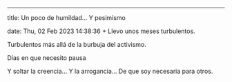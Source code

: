 ---

title: Un poco de humildad... Y pesimismo

date: Thu, 02 Feb 2023 14:38:36 +
Llevo unos meses turbulentos.

Turbulentos más allá de la burbuja del activismo.

Días en que necesito pausa

Y soltar la creencia... Y la arrogancia... De que soy necesaria para otros.




